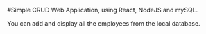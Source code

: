 #Simple CRUD Web Application, using React, NodeJS and mySQL.

You can add and display all the employees from the local database.

